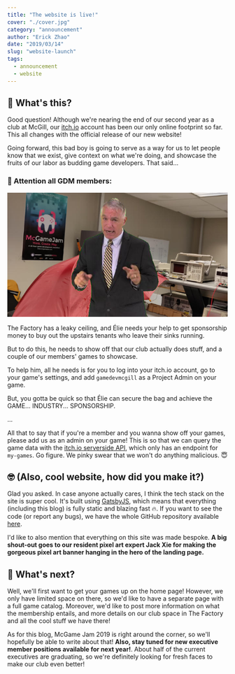 ```yaml
---
title: "The website is live!"
cover: "./cover.jpg"
category: "announcement"
author: "Erick Zhao"
date: "2019/03/14"
slug: "website-launch"
tags:
  - announcement
  - website
---
```


## 🤔 What's this?

Good question! Although we're nearing the end of our second year as a club at McGill, our [itch.io](http://gamedevmcgill.itch.io/) account has been our only online footprint so far. This all changes with the official release of our new website!

Going forward, this bad boy is going to serve as a way for us to let people know that we exist, give context on what we're doing, and showcase the fruits of our labor as budding game developers. That said...

### 🚨 Attention all GDM members:

![Calling all gamers](johnwick.jpg)

The Factory has a leaky ceiling, and Élie needs your help to get sponsorship money to buy out the upstairs tenants who leave their sinks running.

But to do this, he needs to show off that our club actually does stuff, and a couple of our members' games to showcase.

To help him, all he needs is for you to log into your itch.io account, go to your game's settings, and add `gamedevmcgill` as a Project Admin on your game.

But, you gotta be quick so that Élie can secure the bag and achieve the GAME... INDUSTRY... SPONSORSHIP.

...

All that to say that if you're a member and you wanna show off your games, please add us as an admin on your game! This is so that we can query the game data with the [itch.io serverside API](https://itch.io/docs/api/serverside), which only has an endpoint for `my-games`. Go figure. We pinky swear that we won't do anything malicious. 😇

## 🤓 (Also, cool website, how did you make it?)

Glad you asked. In case anyone actually cares, I think the tech stack on the site is super cool. It's built using [GatsbyJS](https://www.gatsbyjs.org/), which means that everything (including this blog) is fully static and blazing fast 🔥. If you want to see the code (or report any bugs), we have the whole GitHub repository available [here](https://github.com/gamedevmcgill/website).

I'd like to also mention that everything on this site was made bespoke. **A big shout-out goes to our resident pixel art expert Jack Xie for making the gorgeous pixel art banner hanging in the hero of the landing page.**

## 🔮 What's next?

Well, we'll first want to get your games up on the home page! However, we only have limited space on there, so we'd like to have a separate page with a full game catalog. Moreover, we'd like to post more information on what the membership entails, and more details on our club space in The Factory and all the cool stuff we have there!

As for this blog, McGame Jam 2019 is right around the corner, so we'll hopefully be able to write about that! **Also, stay tuned for new executive member positions available for next year!**. About half of the current executives are graduating, so we're definitely looking for fresh faces to make our club even better!
